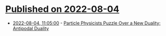 # [Published on 2022-08-04](index.md)

* [2022-08-04, 11:05:00](https://soylentnews.org/article.pl?sid=22/08/03/1439233&from=rss) - [Particle Physicists Puzzle Over a New Duality; Antipodal Duality](https://soylentnews.org/article.pl?sid=22/08/03/1439233&from=rss)
